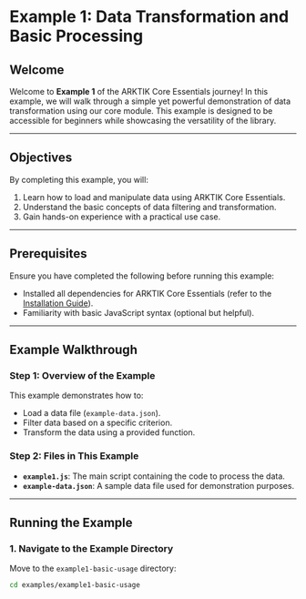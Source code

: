 # Example 1: Data Transformation and Basic Processing

## Welcome

Welcome to **Example 1** of the ARKTIK Core Essentials journey! In this example, we will walk through a simple yet powerful demonstration of data transformation using our core module. This example is designed to be accessible for beginners while showcasing the versatility of the library.

---

## Objectives

By completing this example, you will:
1. Learn how to load and manipulate data using ARKTIK Core Essentials.
2. Understand the basic concepts of data filtering and transformation.
3. Gain hands-on experience with a practical use case.

---

## Prerequisites

Ensure you have completed the following before running this example:
- Installed all dependencies for ARKTIK Core Essentials (refer to the [Installation Guide](../../docs/installation-guide.md)).
- Familiarity with basic JavaScript syntax (optional but helpful).

---

## Example Walkthrough

### Step 1: Overview of the Example

This example demonstrates how to:
- Load a data file (`example-data.json`).
- Filter data based on a specific criterion.
- Transform the data using a provided function.

### Step 2: Files in This Example

- **`example1.js`**: The main script containing the code to process the data.
- **`example-data.json`**: A sample data file used for demonstration purposes.

---

## Running the Example

### 1. Navigate to the Example Directory

Move to the `example1-basic-usage` directory:
```bash
cd examples/example1-basic-usage
